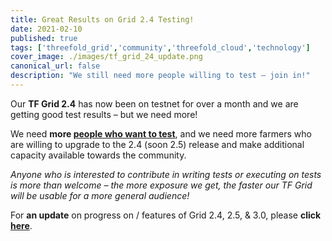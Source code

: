 ```yaml
---
title: Great Results on Grid 2.4 Testing!
date: 2021-02-10
published: true
tags: ['threefold_grid','community','threefold_cloud','technology']
cover_image: ./images/tf_grid_24_update.png
canonical_url: false
description: "We still need more people willing to test – join in!"
---
```


Our **TF Grid 2.4** has now been on testnet for over a month and we are getting good test results – but we need more!

We need **more [people who want to test](https://t.me/joinchat/BwOvOxxgK59GmRoZ2_sM0w)**, and we need more farmers who are willing to upgrade to the 2.4 (soon 2.5) release and make additional capacity available towards the community.

_Anyone who is interested to contribute in writing tests or executing on tests is more than welcome – the more exposure we get, the faster our TF Grid will be usable for a more general audience!_

For **an update** on progress on / features of Grid 2.4, 2.5, & 3.0, please **click [here](https://wiki.threefold.io/#/grid242530update)**.
